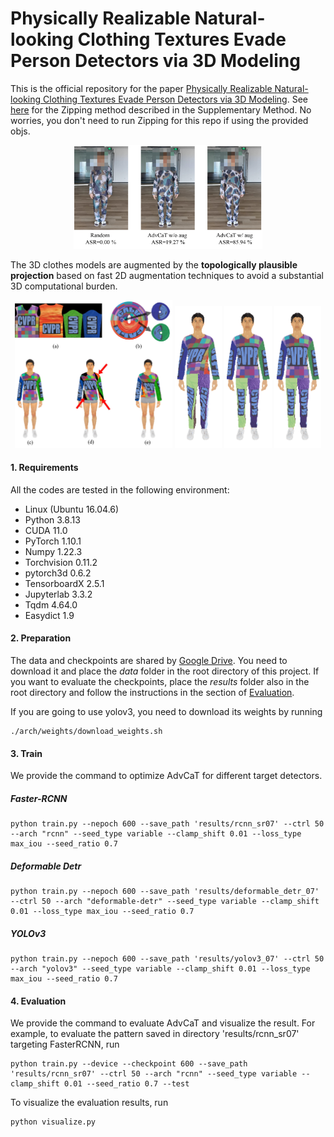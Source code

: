# Physically Realizable Natural-looking Clothing Textures Evade Person Detectors via 3D Modeling

This is the official repository for the paper [Physically Realizable Natural-looking Clothing Textures Evade Person Detectors via 3D Modeling](https://openaccess.thecvf.com/content/CVPR2023/html/Hu_Physically_Realizable_Natural-Looking_Clothing_Textures_Evade_Person_Detectors_via_3D_CVPR_2023_paper.html). See [here](https://github.com/WhoTHU/Zipping) for the Zipping method described in the Supplementary Method. No worries, you don't need to run Zipping for this repo if using the provided objs.

<p align="center">
  <img src="readme_figs/physical_eval.jpg" alt="drawing" width="60%"/>
</p>

The 3D clothes models are augmented by the **topologically plausible projection** based on fast 2D augmentation techniques to avoid a substantial 3D computational burden.

<p align="center">
  <img src="readme_figs/aug_compare2.jpg" alt="drawing" width="50%"/>
  <img src="readme_figs/human0.gif" alt="Human 0" width="15%"/>
  <img src="readme_figs/human1.gif" alt="Human 1" width="15%"/>
  <img src="readme_figs/human2.gif" alt="Human 2" width="15%"/>
</p>

<!-- toc -->
#### 1. Requirements
All the codes are tested in the following environment:
* Linux (Ubuntu 16.04.6)
* Python 3.8.13
* CUDA 11.0
* PyTorch 1.10.1
* Numpy 1.22.3
* Torchvision 0.11.2
* pytorch3d 0.6.2
* TensorboardX 2.5.1
* Jupyterlab 3.3.2
* Tqdm 4.64.0
* Easydict 1.9

#### 2. Preparation
The data and checkpoints are shared by [Google Drive](https://drive.google.com/file/d/1Uddyu5pjFymjX66AA4HnEKk3fA7r8UVT/view). You need to download it and place the *data* folder in the root directory of this project. If you want to evaluate the checkpoints, place the *results* folder also in the root directory and follow the instructions in the section of [Evaluation](#4-evaluation).

If you are going to use yolov3, you need to download its weights by running
```
./arch/weights/download_weights.sh
```
#### 3. Train
We provide the command to optimize AdvCaT for different target detectors.

##### Faster-RCNN
```
python train.py --nepoch 600 --save_path 'results/rcnn_sr07' --ctrl 50 --arch "rcnn" --seed_type variable --clamp_shift 0.01 --loss_type max_iou --seed_ratio 0.7
```
##### Deformable Detr
```
python train.py --nepoch 600 --save_path 'results/deformable_detr_07' --ctrl 50 --arch "deformable-detr" --seed_type variable --clamp_shift 0.01 --loss_type max_iou --seed_ratio 0.7
```
##### YOLOv3
```
python train.py --nepoch 600 --save_path 'results/yolov3_07' --ctrl 50 --arch "yolov3" --seed_type variable --clamp_shift 0.01 --loss_type max_iou --seed_ratio 0.7
```
#### 4. Evaluation
We provide the command to evaluate AdvCaT and visualize the result. For example, to evaluate the pattern saved in directory 'results/rcnn_sr07' targeting FasterRCNN, run
```
python train.py --device --checkpoint 600 --save_path 'results/rcnn_sr07' --ctrl 50 --arch "rcnn" --seed_type variable --clamp_shift 0.01 --seed_ratio 0.7 --test
```

To visualize the evaluation results, run
```
python visualize.py
```
